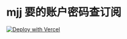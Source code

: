 # mjj 要的账户密码查订阅

[![Deploy with Vercel](https://vercel.com/button)](https://vercel.com/new/git/external?repository-url=https%3A%2F%2Fgithub.com%2FJonathon52306%2Fazure-subscription-checker)
